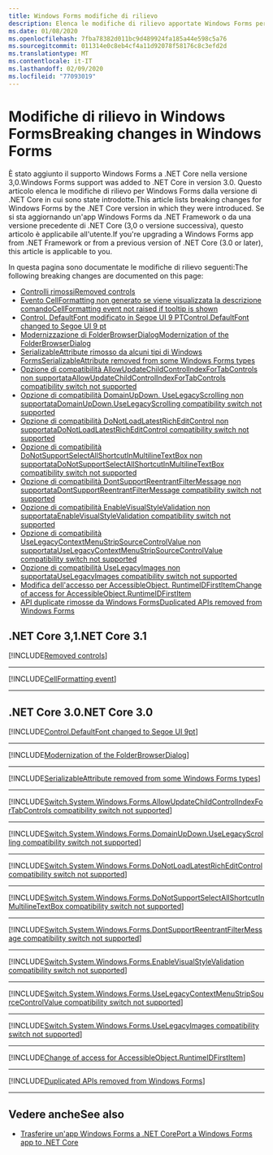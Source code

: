 ```yaml
---
title: Windows Forms modifiche di rilievo
description: Elenca le modifiche di rilievo apportate Windows Forms per .NET Core.
ms.date: 01/08/2020
ms.openlocfilehash: 7fba78382d011bc9d489924fa185a44e598c5a76
ms.sourcegitcommit: 011314e0c8eb4cf4a11d92078f58176c8c3efd2d
ms.translationtype: MT
ms.contentlocale: it-IT
ms.lasthandoff: 02/09/2020
ms.locfileid: "77093019"
---
```

# <a name="breaking-changes-in-windows-forms"></a><span data-ttu-id="a303d-103">Modifiche di rilievo in Windows Forms</span><span class="sxs-lookup"><span data-stu-id="a303d-103">Breaking changes in Windows Forms</span></span>

<span data-ttu-id="a303d-104">È stato aggiunto il supporto Windows Forms a .NET Core nella versione 3,0.</span><span class="sxs-lookup"><span data-stu-id="a303d-104">Windows Forms support was added to .NET Core in version 3.0.</span></span> <span data-ttu-id="a303d-105">Questo articolo elenca le modifiche di rilievo per Windows Forms dalla versione di .NET Core in cui sono state introdotte.</span><span class="sxs-lookup"><span data-stu-id="a303d-105">This article lists breaking changes for Windows Forms by the .NET Core version in which they were introduced.</span></span> <span data-ttu-id="a303d-106">Se si sta aggiornando un'app Windows Forms da .NET Framework o da una versione precedente di .NET Core (3,0 o versione successiva), questo articolo è applicabile all'utente.</span><span class="sxs-lookup"><span data-stu-id="a303d-106">If you're upgrading a Windows Forms app from .NET Framework or from a previous version of .NET Core (3.0 or later), this article is applicable to you.</span></span>

<span data-ttu-id="a303d-107">In questa pagina sono documentate le modifiche di rilievo seguenti:</span><span class="sxs-lookup"><span data-stu-id="a303d-107">The following breaking changes are documented on this page:</span></span>

- [<span data-ttu-id="a303d-108">Controlli rimossi</span><span class="sxs-lookup"><span data-stu-id="a303d-108">Removed controls</span></span>](#removed-controls)
- [<span data-ttu-id="a303d-109">Evento CellFormatting non generato se viene visualizzata la descrizione comando</span><span class="sxs-lookup"><span data-stu-id="a303d-109">CellFormatting event not raised if tooltip is shown</span></span>](#cellformatting-event-not-raised-if-tooltip-is-shown)
- [<span data-ttu-id="a303d-110">Control. DefaultFont modificato in Segoe UI 9 PT</span><span class="sxs-lookup"><span data-stu-id="a303d-110">Control.DefaultFont changed to Segoe UI 9 pt</span></span>](#default-control-font-changed-to-segoe-ui-9-pt)
- [<span data-ttu-id="a303d-111">Modernizzazione di FolderBrowserDialog</span><span class="sxs-lookup"><span data-stu-id="a303d-111">Modernization of the FolderBrowserDialog</span></span>](#modernization-of-the-folderbrowserdialog)
- [<span data-ttu-id="a303d-112">SerializableAttribute rimosso da alcuni tipi di Windows Forms</span><span class="sxs-lookup"><span data-stu-id="a303d-112">SerializableAttribute removed from some Windows Forms types</span></span>](#serializableattribute-removed-from-some-windows-forms-types)
- [<span data-ttu-id="a303d-113">Opzione di compatibilità AllowUpdateChildControlIndexForTabControls non supportata</span><span class="sxs-lookup"><span data-stu-id="a303d-113">AllowUpdateChildControlIndexForTabControls compatibility switch not supported</span></span>](#allowupdatechildcontrolindexfortabcontrols-compatibility-switch-not-supported)
- [<span data-ttu-id="a303d-114">Opzione di compatibilità DomainUpDown. UseLegacyScrolling non supportata</span><span class="sxs-lookup"><span data-stu-id="a303d-114">DomainUpDown.UseLegacyScrolling compatibility switch not supported</span></span>](#domainupdownuselegacyscrolling-compatibility-switch-not-supported)
- [<span data-ttu-id="a303d-115">Opzione di compatibilità DoNotLoadLatestRichEditControl non supportata</span><span class="sxs-lookup"><span data-stu-id="a303d-115">DoNotLoadLatestRichEditControl compatibility switch not supported</span></span>](#donotloadlatestricheditcontrol-compatibility-switch-not-supported)
- [<span data-ttu-id="a303d-116">Opzione di compatibilità DoNotSupportSelectAllShortcutInMultilineTextBox non supportata</span><span class="sxs-lookup"><span data-stu-id="a303d-116">DoNotSupportSelectAllShortcutInMultilineTextBox compatibility switch not supported</span></span>](#donotsupportselectallshortcutinmultilinetextbox-compatibility-switch-not-supported)
- [<span data-ttu-id="a303d-117">Opzione di compatibilità DontSupportReentrantFilterMessage non supportata</span><span class="sxs-lookup"><span data-stu-id="a303d-117">DontSupportReentrantFilterMessage compatibility switch not supported</span></span>](#dontsupportreentrantfiltermessage-compatibility-switch-not-supported)
- [<span data-ttu-id="a303d-118">Opzione di compatibilità EnableVisualStyleValidation non supportata</span><span class="sxs-lookup"><span data-stu-id="a303d-118">EnableVisualStyleValidation compatibility switch not supported</span></span>](#enablevisualstylevalidation-compatibility-switch-not-supported)
- [<span data-ttu-id="a303d-119">Opzione di compatibilità UseLegacyContextMenuStripSourceControlValue non supportata</span><span class="sxs-lookup"><span data-stu-id="a303d-119">UseLegacyContextMenuStripSourceControlValue compatibility switch not supported</span></span>](#uselegacycontextmenustripsourcecontrolvalue-compatibility-switch-not-supported)
- [<span data-ttu-id="a303d-120">Opzione di compatibilità UseLegacyImages non supportata</span><span class="sxs-lookup"><span data-stu-id="a303d-120">UseLegacyImages compatibility switch not supported</span></span>](#uselegacyimages-compatibility-switch-not-supported)
- [<span data-ttu-id="a303d-121">Modifica dell'accesso per AccessibleObject. RuntimeIDFirstItem</span><span class="sxs-lookup"><span data-stu-id="a303d-121">Change of access for AccessibleObject.RuntimeIDFirstItem</span></span>](#change-of-access-for-accessibleobjectruntimeidfirstitem)
- [<span data-ttu-id="a303d-122">API duplicate rimosse da Windows Forms</span><span class="sxs-lookup"><span data-stu-id="a303d-122">Duplicated APIs removed from Windows Forms</span></span>](#duplicated-apis-removed-from-windows-forms)

## <a name="net-core-31"></a><span data-ttu-id="a303d-123">.NET Core 3,1</span><span class="sxs-lookup"><span data-stu-id="a303d-123">.NET Core 3.1</span></span>

[!INCLUDE[Removed controls](~/includes/core-changes/windowsforms/3.1/remove-controls-3.1.md)]

***

[!INCLUDE[CellFormatting event](~/includes/core-changes/windowsforms/3.1/cellformatting-event-not-raised.md)]

***

## <a name="net-core-30"></a><span data-ttu-id="a303d-124">.NET Core 3.0</span><span class="sxs-lookup"><span data-stu-id="a303d-124">.NET Core 3.0</span></span>

[!INCLUDE[Control.DefaultFont changed to Segoe UI 9pt](~/includes/core-changes/windowsforms/3.0/control-defaultfont-changed.md)]

***

[!INCLUDE[Modernization of the FolderBrowserDialog](~/includes/core-changes/windowsforms/3.0/modernized-folderbrowserdialog.md)]

***

[!INCLUDE[SerializableAttribute removed from some Windows Forms types](~/includes/core-changes/windowsforms/3.0/remove-serializationattribute.md)]

***

[!INCLUDE[Switch.System.Windows.Forms.AllowUpdateChildControlIndexForTabControls compatibility switch not supported](~/includes/core-changes/windowsforms/3.0/deprecate-allowupdatechildcontrolindexfortabcontrols.md)]

***

[!INCLUDE[Switch.System.Windows.Forms.DomainUpDown.UseLegacyScrolling compatibility switch not supported](~/includes/core-changes/windowsforms/3.0/deprecate-uselegacyscrolling.md)]

***

[!INCLUDE[Switch.System.Windows.Forms.DoNotLoadLatestRichEditControl compatibility switch not supported](~/includes/core-changes/windowsforms/3.0/deprecate-donotloadlatestricheditcontrol.md)]

***

[!INCLUDE[Switch.System.Windows.Forms.DoNotSupportSelectAllShortcutInMultilineTextBox compatibility switch not supported](~/includes/core-changes/windowsforms/3.0/deprecate-donotsupportselectallshortcutinmultilinetextbox.md)]

***

[!INCLUDE[Switch.System.Windows.Forms.DontSupportReentrantFilterMessage compatibility switch not supported](~/includes/core-changes/windowsforms/3.0/deprecate-dontsupportreentrantfiltermessage.md)]

***

[!INCLUDE[Switch.System.Windows.Forms.EnableVisualStyleValidation compatibility switch not supported](~/includes/core-changes/windowsforms/3.0/deprecate-enablevisualstylevalidation.md)]

***

[!INCLUDE[Switch.System.Windows.Forms.UseLegacyContextMenuStripSourceControlValue compatibility switch not supported](~/includes/core-changes/windowsforms/3.0/deprecate-uselegacycontextmenustripsourcecontrolvalue.md)]

***

[!INCLUDE[Switch.System.Windows.Forms.UseLegacyImages compatibility switch not supported](~/includes/core-changes/windowsforms/3.0/deprecate-uselegacyimages.md)]

***

[!INCLUDE[Change of access for AccessibleObject.RuntimeIDFirstItem](~/includes/core-changes/windowsforms/3.0/changed-access-for-runtimeidfirstitem.md)]

***

[!INCLUDE[Duplicated APIs removed from Windows Forms](~/includes/core-changes/windowsforms/3.0/remove-duplicated-apis.md)]

***

## <a name="see-also"></a><span data-ttu-id="a303d-125">Vedere anche</span><span class="sxs-lookup"><span data-stu-id="a303d-125">See also</span></span>

- [<span data-ttu-id="a303d-126">Trasferire un'app Windows Forms a .NET Core</span><span class="sxs-lookup"><span data-stu-id="a303d-126">Port a Windows Forms app to .NET Core</span></span>](../porting/winforms.md)
